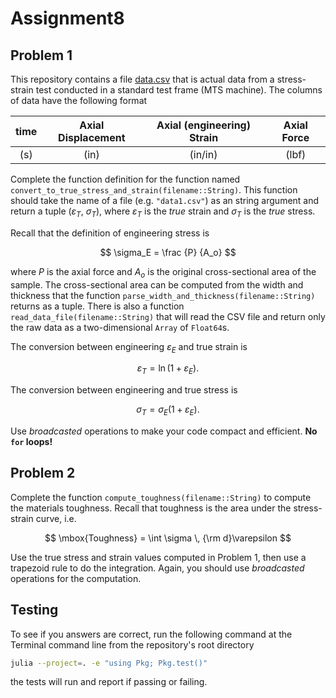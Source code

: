 # Assignment8

## Problem 1

This repository contains a file [data.csv](data/data.csv) that is actual data from a stress-strain test conducted in a standard test frame (MTS machine).  The columns of data have the following format

|time|Axial Displacement|Axial (engineering) Strain| Axial Force |
|:-:|:-:|:-:|:-:|
| (s) | (in) | (in/in) | (lbf) |

Complete the function definition for the function named `convert_to_true_stress_and_strain(filename::String)`.  This function should take the name of a file (e.g. `"data1.csv"`) as an string argument and return a tuple ($\varepsilon_T$, $\sigma_T$), where $\varepsilon_T$ is the *true* strain and $\sigma_T$ is the *true* stress.

Recall that the definition of engineering stress is

$$
\sigma_E = \frac {P} {A_o}
$$

where $P$ is the axial force and $A_o$ is the original cross-sectional area of the sample.  The cross-sectional area can be computed from the width and thickness that the function `parse_width_and_thickness(filename::String)` returns as a tuple.  There is also a function `read_data_file(filename::String)` that will read the CSV file and return only the raw data as a two-dimensional `Array` of `Float64`s.

The conversion between engineering $\varepsilon_E$ and true strain is

$$
\varepsilon_T = \ln(1+\varepsilon_E).
$$

The conversion between engineering and true stress is

$$
\sigma_T = \sigma_E (1+\varepsilon_E).
$$

Use *broadcasted* operations to make your code compact and efficient. **No `for` loops!**

## Problem 2

Complete the function `compute_toughness(filename::String)` to compute the materials toughness.  Recall that toughness is the area under the stress-strain curve, i.e.

$$
\mbox{Toughness} = \int \sigma \, {\rm d}\varepsilon
$$

Use the true stress and strain values computed in Problem 1, then use
a trapezoid rule to do the integration.  Again, you should use *broadcasted* 
operations for the computation.

## Testing

To see if you answers are correct, run the following command at the Terminal
command line from the repository's root directory

```bash
julia --project=. -e "using Pkg; Pkg.test()"
```

the tests will run and report if passing or failing.
